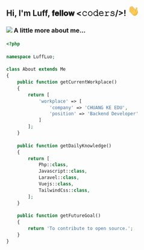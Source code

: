 <h2> Hi, I'm Luff, 𝐟𝐞𝐥𝐥𝐨𝐰 <𝚌𝚘𝚍𝚎𝚛𝚜/>! <img src="https://raw.githubusercontent.com/ABSphreak/ABSphreak/master/gifs/Hi.gif" width="30px"></h2>


### <img src="https://media.giphy.com/media/VgCDAzcKvsR6OM0uWg/giphy.gif" width="50"> A little more about me...
```php
<?php

namespace LuffLuo;

class About extends Me
{
    public function getCurrentWorkplace()
    {
        return [
            'workplace' => [
                'company' => 'CHUANG KE EDU',
                'position' => 'Backend Developer'         
            ]
        ];
    }

    public function getDailyKnowledge()
    {
        return [
            Php::class,
            Javascript::class,
            Laravel::class,
            Vuejs::class,
            TailwindCss::class,
        ];
    }

    public function getFutureGoal()
    {
        return 'To contribute to open source.';
    }
}
```
